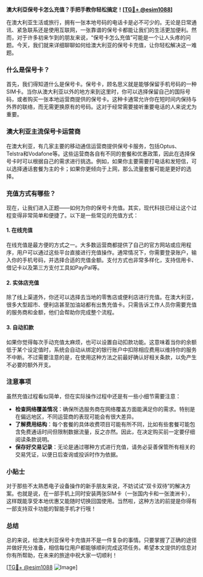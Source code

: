 **澳大利亞保号卡怎么充值？手把手教你轻松搞定！[[TG💪+ @esim1088](https://t.me/s/esim1088)]**

在澳大利亚生活或旅行，拥有一张本地号码的电话卡是必不可少的。无论是日常通讯、紧急联系还是使用互联网，一张靠谱的保号卡都能让我们的生活更加便利。然而，对于许多初来乍到的朋友来说，“保号卡怎么充值”可能是一个让人头疼的问题。今天，我们就来详细聊聊如何给澳大利亚的保号卡充值，让你轻松解决这一难题。

### 什么是保号卡？

首先，我们得知道什么是保号卡。保号卡，顾名思义就是能够保留手机号码的一种SIM卡。当你从澳大利亚以外的地方来到这里时，你可以选择保留自己的国际号码，或者购买一张本地运营商提供的保号卡。这种卡通常允许你在短时间内保持与外界的联络，而无需更换原有的号码。这对于经常需要接听重要电话的人来说尤为重要。

### 澳大利亚主流保号卡运营商

在澳大利亚，有几家主要的移动通信运营商提供保号卡服务，包括Optus、Telstra和Vodafone等。这些运营商各自有不同的套餐和优惠政策，因此在选择保号卡时可以根据自己的需求进行挑选。例如，如果你主要需要打电话和发短信，可以选择通话套餐为主的卡；如果你更倾向于上网，那么流量套餐可能是更好的选择。

### 充值方式有哪些？

现在，让我们进入正题——如何为你的保号卡充值。其实，现代科技已经让这个过程变得非常简单和便捷了。以下是一些常见的充值方式：

#### 1. 在线充值

在线充值是最方便的方式之一。大多数运营商都提供了自己的官方网站或应用程序，用户可以通过这些平台直接进行充值操作。通常情况下，你需要登录账户，输入你的手机号码，并选择合适的充值金额。支付方式也非常多样化，支持信用卡、借记卡以及第三方支付工具如PayPal等。

#### 2. 实体店充值

除了线上渠道外，你还可以选择去当地的零售店或便利店进行充值。在澳大利亚，很多大型超市、便利店甚至加油站都有出售充值卡。只需告诉工作人员你需要充值的服务商和金额，他们会帮助你完成整个流程。

#### 3. 自动扣款

如果你觉得每次手动充值太麻烦，也可以设置自动扣款功能。这意味着当你的余额低于某个设定值时，系统会自动从绑定的银行账户中扣除相应费用以维持你的服务不中断。不过需要注意的是，在使用这种方法之前最好确认好相关条款，以免产生不必要的额外开支。

### 注意事项

虽然充值过程看似简单，但在实际操作过程中还是有一些小细节需要注意：

- **检查网络覆盖情况**：确保所选服务商在网络覆盖方面能满足你的需求。特别是在偏远地区，不同运营商的表现可能会有很大差异。
- **了解费用结构**：每个套餐的具体收费项目可能有所不同，比如有些套餐可能包含免费通话时间但限制数据流量，反之亦然。因此，在决定购买前一定要仔细阅读条款说明。
- **保存好交易记录**：无论是通过哪种方式进行充值，请务必妥善保管所有相关的交易凭证，以便日后查询或投诉时作为依据。

### 小贴士

对于那些不太熟悉电子设备操作的新手朋友来说，不妨试试“双卡双待”的解决方案。也就是说，在一部手机上同时安装两张SIM卡（一张国内卡和一张澳洲卡），这样既能享受本地优惠又能随时切换回国使用。当然啦，这种方法的前提是你得有一部支持双卡功能的智能手机才行哦！

### 总结

总的来说，给澳大利亚保号卡充值并不是一件复杂的事情。只要掌握了正确的途径并做好充分准备，相信每位用户都能够顺利完成这项任务。希望本文提供的信息对你有所帮助，在未来的旅途中祝大家一切顺利！

[[TG💪+ @esim1088](https://t.me/s/esim1088) ![Image](https://i.postimg.cc/4NQfJmqS/Snipaste-2025-05-13-00-14-12.png)]